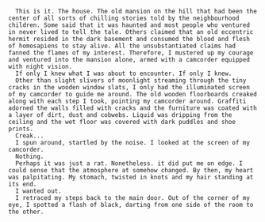       This is it. The house. The old mansion on the hill that had been the center of all sorts of chilling stories told by the neighbourhood children. Some said that it was haunted and most people who ventured in never lived to tell the tale. Others claimed that an old eccentric hermit resided in the dark basement and consumed the blood and flesh of homosapiens to stay alive. All the unsubstantiated claims had fanned the flames of my interest. Therefore, I mustered up my courage and ventured into the mansion alone, armed with a camcorder equipped with night vision.
      If only I knew what I was about to encounter. If only I knew.
      Other than slight slivers of moonlight streaming through the tiny cracks in the wooden window slats, I only had the illuminated screen of my camcorder to guide me around. The old wooden floorboards creaked along with each step I took, pointing my camcorder around. Graffiti adorned the walls filled with cracks and the furniture was coated with a layer of dirt, dust and cobwebs. Liquid was dripping from the ceiling and the wet floor was covered with dark puddles and shoe prints.
      Creak...
      I spun around, startled by the noise. I looked at the screen of my camcorder.
      Nothing.
      Perhaps it was just a rat. Nonetheless. it did put me on edge. I could sense that the atmosphere at somehow changed. By then, my heart was palpitating. My stomach, twisted in knots and my hair standing at its end.
      I wanted out.
      I retraced my steps back to the main door. Out of the corner of my eye, I spotted a flash of black, darting from one side of the room to the other.
  
